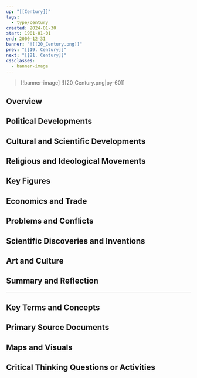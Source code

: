 ```yaml
---
up: "[[Century]]"
tags:
  - type/century
created: 2024-01-30
start: 1901-01-01
end: 2000-12-31
banner: "![[20_Century.png]]"
prev: "[[19. Century]]"
next: "[[21. Century]]"
cssclasses:
  - banner-image
---
```

>[!banner-image] ![[20_Century.png|py-60]]
>
## Overview
## Political Developments
## Cultural and Scientific Developments
## Religious and Ideological Movements
## Key Figures
## Economics and Trade
## Problems and Conflicts
## Scientific Discoveries and Inventions
## Art and Culture
## Summary and Reflection
---
## Key Terms and Concepts
## Primary Source Documents
## Maps and Visuals
## Critical Thinking Questions or Activities



